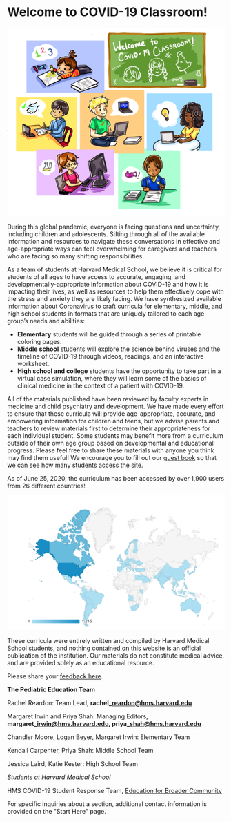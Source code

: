 # Welcome to COVID-19 Classroom!

![Graphic by Constance Wu](.gitbook/assets/intro-page-fixed.jpg)

During this global pandemic, everyone is facing questions and uncertainty, including children and adolescents. Sifting through all of the available information and resources to navigate these conversations in effective and age-appropriate ways can feel overwhelming for caregivers and teachers who are facing so many shifting responsibilities. 

As a team of students at Harvard Medical School, we believe it is critical for students of all ages to have access to accurate, engaging, and developmentally-appropriate information about COVID-19 and how it is impacting their lives, as well as resources to help them effectively cope with the stress and anxiety they are likely facing. We have synthesized available information about Coronavirus to craft curricula for elementary, middle, and high school students in formats that are uniquely tailored to each age group’s needs and abilities:

* **Elementary** students will be guided through a series of printable coloring pages.
* **Middle school** students will explore the science behind viruses and the timeline of COVID-19 through videos, readings, and an interactive worksheet.
* **High school and college** students have the opportunity to take part in a virtual case simulation, where they will learn some of the basics of clinical medicine in the context of a patient with COVID-19.

All of the materials published have been reviewed by faculty experts in medicine and child psychiatry and development. We have made every effort to ensure that these curricula will provide age-appropriate, accurate, and empowering information for children and teens, but we advise parents and teachers to review materials first to determine their appropriateness for each individual student. Some students may benefit more from a curriculum outside of their own age group based on developmental and educational progress. Please feel free to share these materials with anyone you think may find them useful! We encourage you to fill out our [guest book](https://forms.gle/zYciv2KbbmJmBN2X8) so that we can see how many students access the site.

As of June 25, 2020, the curriculum has been accessed by over 1,900 users from 26 different countries!

![](.gitbook/assets/map_6_25.png)

These curricula were entirely written and compiled by Harvard Medical School students, and nothing contained on this website is an official publication of the institution. Our materials do not constitute medical advice, and are provided solely as an educational resource.

Please share your [feedback here](https://forms.gle/VV2QKz6WL2WRQ8Bm6).

**The Pediatric Education Team**

Rachel Reardon: Team Lead, **rachel\_reardon@hms.harvard.edu**

Margaret Irwin and Priya Shah: Managing Editors, **margaret\_irwin@hms.harvard.edu, priya\_shah@hms.harvard.edu**

Chandler Moore, Logan Beyer, Margaret Irwin: Elementary Team

Kendall Carpenter, Priya Shah: Middle School Team

Jessica Laird, Katie Kester: High School Team

_Students at Harvard Medical School_

HMS COVID-19 Student Response Team, [Education for Broader Community](https://covidstudentresponse.org/about/)

For specific inquiries about a section, additional contact information is provided on the "Start Here" page.   
  
  
  



